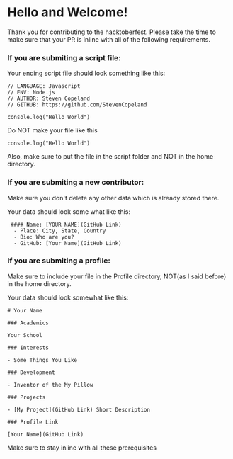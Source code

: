 # Hello and Welcome!
Thank you for contributing to the hacktoberfest. Please take the time to make sure that your PR is inline with all of the following requirements.

### If you are submiting a script file:

Your ending script file should look something like this:
```
// LANGUAGE: Javascript
// ENV: Node.js
// AUTHOR: Steven Copeland
// GITHUB: https://github.com/StevenCopeland

console.log("Hello World") 
```
Do NOT make your file like this
```
console.log("Hello World")
```
Also, make sure to put the file in the script folder and NOT in the home directory.

### If you are submiting a new contributor:

Make sure you don't delete any other data which is already stored there.

Your data should look some what like this:

```
 #### Name: [YOUR NAME](GitHub Link)
  - Place: City, State, Country
  - Bio: Who are you?
  - GitHub: [Your Name](GitHub Link)
```

### If you are submiting a profile:

Make sure to include your file in the Profile directory, NOT(as I said before) in the home directory.

Your data should look somewhat like this:

```
# Your Name

### Academics

Your School

### Interests

- Some Things You Like

### Development

- Inventor of the My Pillow

### Projects

- [My Project](GitHub Link) Short Description

### Profile Link

[Your Name](GitHub Link)
```
Make sure to stay inline with all these prerequisites

